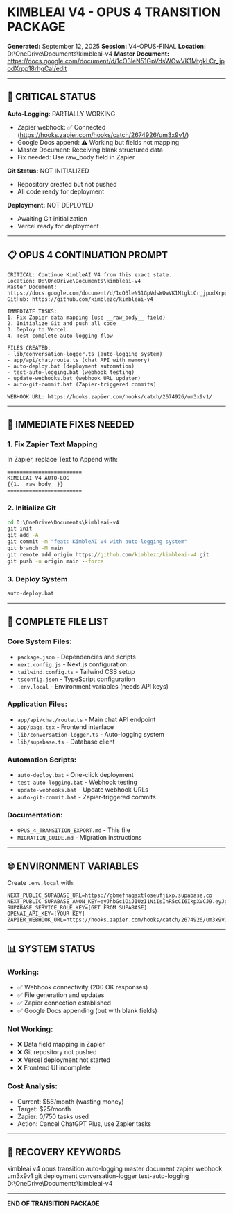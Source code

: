 # KIMBLEAI V4 - OPUS 4 TRANSITION PACKAGE
**Generated:** September 12, 2025
**Session:** V4-OPUS-FINAL
**Location:** D:\OneDrive\Documents\kimbleai-v4
**Master Document:** https://docs.google.com/document/d/1cO3leN51GpVdsWOwVK1MtgkLCr_jpodXrpp18rhgCaI/edit

---

## 🚨 CRITICAL STATUS

**Auto-Logging:** PARTIALLY WORKING
- Zapier webhook: ✅ Connected (https://hooks.zapier.com/hooks/catch/2674926/um3x9v1/)
- Google Docs append: ⚠️ Working but fields not mapping
- Master Document: Receiving blank structured data
- Fix needed: Use raw_body field in Zapier

**Git Status:** NOT INITIALIZED
- Repository created but not pushed
- All code ready for deployment

**Deployment:** NOT DEPLOYED
- Awaiting Git initialization
- Vercel ready for deployment

---

## 📋 OPUS 4 CONTINUATION PROMPT

```
CRITICAL: Continue KimbleAI V4 from this exact state.
Location: D:\OneDrive\Documents\kimbleai-v4
Master Document: https://docs.google.com/document/d/1cO3leN51GpVdsWOwVK1MtgkLCr_jpodXrpp18rhgCaI/edit
GitHub: https://github.com/kimblezc/kimbleai-v4

IMMEDIATE TASKS:
1. Fix Zapier data mapping (use __raw_body__ field)
2. Initialize Git and push all code
3. Deploy to Vercel
4. Test complete auto-logging flow

FILES CREATED:
- lib/conversation-logger.ts (auto-logging system)
- app/api/chat/route.ts (chat API with memory)
- auto-deploy.bat (deployment automation)
- test-auto-logging.bat (webhook testing)
- update-webhooks.bat (webhook URL updater)
- auto-git-commit.bat (Zapier-triggered commits)

WEBHOOK URL: https://hooks.zapier.com/hooks/catch/2674926/um3x9v1/
```

---

## 🔧 IMMEDIATE FIXES NEEDED

### 1. Fix Zapier Text Mapping
In Zapier, replace Text to Append with:
```
========================
KIMBLEAI V4 AUTO-LOG
{{1.__raw_body__}}
========================
```

### 2. Initialize Git
```cmd
cd D:\OneDrive\Documents\kimbleai-v4
git init
git add -A
git commit -m "feat: KimbleAI V4 with auto-logging system"
git branch -M main
git remote add origin https://github.com/kimblezc/kimbleai-v4.git
git push -u origin main --force
```

### 3. Deploy System
```cmd
auto-deploy.bat
```

---

## 📂 COMPLETE FILE LIST

### Core System Files:
- `package.json` - Dependencies and scripts
- `next.config.js` - Next.js configuration
- `tailwind.config.ts` - Tailwind CSS setup
- `tsconfig.json` - TypeScript configuration
- `.env.local` - Environment variables (needs API keys)

### Application Files:
- `app/api/chat/route.ts` - Main chat API endpoint
- `app/page.tsx` - Frontend interface
- `lib/conversation-logger.ts` - Auto-logging system
- `lib/supabase.ts` - Database client

### Automation Scripts:
- `auto-deploy.bat` - One-click deployment
- `test-auto-logging.bat` - Webhook testing
- `update-webhooks.bat` - Update webhook URLs
- `auto-git-commit.bat` - Zapier-triggered commits

### Documentation:
- `OPUS_4_TRANSITION_EXPORT.md` - This file
- `MIGRATION_GUIDE.md` - Migration instructions

---

## 🌐 ENVIRONMENT VARIABLES

Create `.env.local` with:
```
NEXT_PUBLIC_SUPABASE_URL=https://gbmefnaqsxtloseufjixp.supabase.co
NEXT_PUBLIC_SUPABASE_ANON_KEY=eyJhbGciOiJIUzI1NiIsInR5cCI6IkpXVCJ9.eyJpc3MiOiJzdXBhYmFzZSIsInJlZiI6ImdibWVmbmFxc3h0bG9zZXVmaml4cCIsInJvbGUiOiJhbm9uIiwiaWF0IjoxNzM2MTE2MzE2LCJleHAiOjIwNTE2OTIzMTZ9.pMdq82NRe1RnTHqRttmvLnxZkre88u7pRLA9PYb0how
SUPABASE_SERVICE_ROLE_KEY=[GET FROM SUPABASE]
OPENAI_API_KEY=[YOUR KEY]
ZAPIER_WEBHOOK_URL=https://hooks.zapier.com/hooks/catch/2674926/um3x9v1/
```

---

## 📊 SYSTEM STATUS

### Working:
- ✅ Webhook connectivity (200 OK responses)
- ✅ File generation and updates
- ✅ Zapier connection established
- ✅ Google Docs appending (but with blank fields)

### Not Working:
- ❌ Data field mapping in Zapier
- ❌ Git repository not pushed
- ❌ Vercel deployment not started
- ❌ Frontend UI incomplete

### Cost Analysis:
- Current: $56/month (wasting money)
- Target: $25/month
- Zapier: 0/750 tasks used
- Action: Cancel ChatGPT Plus, use Zapier tasks

---

## 🎯 RECOVERY KEYWORDS

kimbleai v4 opus transition auto-logging master document zapier webhook um3x9v1 git deployment conversation-logger test-auto-logging D:\OneDrive\Documents\kimbleai-v4

---

**END OF TRANSITION PACKAGE**
